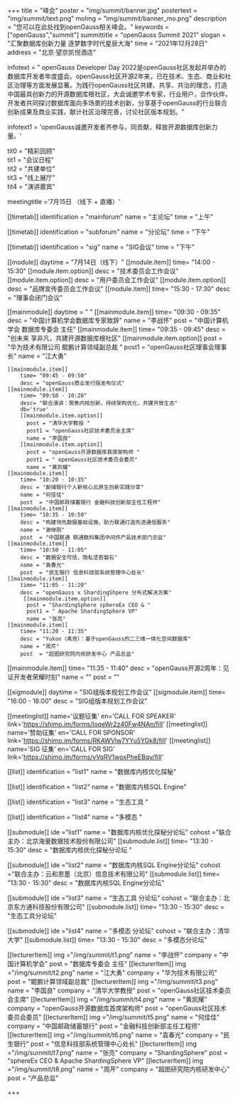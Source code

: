 +++
title = "峰会"
poster = "img/summit/banner.jpg"
postertext = "img/summit/text.png"
moImg = "img/summit/banner_mo.png"
description = "您可以在此处找到openGauss相关峰会。" 
keywords = ["openGauss","summit"]
summittitle = "openGauss Summit 2021"
slogan = "汇聚数据库创新力量 逐梦数字时代星辰大海"
time = "2021年12月28日"
address = "北京·望京凯悦酒店"
 

infotext = "	  openGauss Developer Day 2022是openGauss社区发起并举办的数据库开发者年度盛会。openGauss社区开源2年来，已在技术、生态、商业和社区治理等方面发展显著。为践行openGauss社区共建、共享、共治的理念，打造中国最具创新力的开源数据库根社区，大会诚邀学术专家，行业用户，合作伙伴，开发者共同探讨数据库面向多场景的技术创新，分享基于openGauss的行业联合创新成果及商业实践，献计社区治理完善，讨论社区版本规划。"

infotext1 = 'openGauss诚邀开发者齐参与，同贡献，释放开源数据库创新力量。'

tit0 = "精彩回顾"  
tit1 = "会议日程"  
tit2 = "共建单位"   
tit3 = "线上展厅"   
tit4 = "演讲嘉宾"   

meetingtitle ='7月15日 （线下 + 直播）'


[[timetab]]
identification = "mainforum"
name = "主论坛"
time = "上午"

[[timetab]]
identification = "subforum"
name = "分论坛"
time = "下午"

[[timetab]]
identification = "sig"
name = "SIG会议"
time = "下午"



[[module]] 
    daytime = "7月14日（线下）" 
    [[module.item]]
        time= "14:00 - 15:30"
        [[module.item.option]]
        desc = "技术委员会工作会议"
        [[module.item.option]]
        desc = "用户委员会工作会议"
        [[module.item.option]]
        desc = "品牌宣传委员会工作会议" 
    [[module.item]]
        time= "15:30 - 17:30"
        desc = "理事会闭门会议"


[[mainmodule]] 
    daytime = " " 
    [[mainmodule.item]]
        time= "09:30 - 09:35"
        desc = "中国计算机学会数据库专家致辞"
        name = "李战怀"
        post  = "中国计算机学会 数据库专委会 主任"
    [[mainmodule.item]]
        time= "09:35 - 09:45"
        desc = "创未来 享非凡，共建开源数据库根社区"
        [[mainmodule.item.option]]
          post = "华为技术有限公司 鲲鹏计算领域副总裁 " 
          post1 = "openGauss社区理事会理事长" 
          name = "江大勇"   
        
    [[mainmodule.item]]
        time= "09:45 - 09:50"
        desc = "openGauss商业发行版发布仪式" 
    [[mainmodule.item]]
        time= "09:50 - 10:20"
        desc= "联合演讲：聚焦内核创新，持续架构优化，共建开放生态"
        db='true'
        [[mainmodule.item.option]]
          post = "清华大学教授 " 
          post1 = "openGauss社区技术委员会主席" 
          name = "李国良"
        [[mainmodule.item.option]]
          post = "openGauss开源数据库首席架构师 " 
          post1 = " openGauss社区技术委员会委员" 
          name = "黄凯耀"  
    [[mainmodule.item]]
        time= "10:20 - 10:35"
        desc = "邮储银行个人新核心云原生创新实践分享"
        name = "何佳佳"
        post  = "中国邮政储蓄银行 金融科技创新部主任工程师"
    [[mainmodule.item]]
        time= "10:35 - 10:50"
        desc = "构建领先数据基础设施，助力联通打造先进通信服务"
        name = "谢继刚"
        post  = "中国联通 联通数科集团中间件产品技术部门总监"
    [[mainmodule.item]]
        time= "10:50 - 11:05"
        desc = "数据安全可信，隐私坚若磐石"
        name = "袁春光"
        post  = "民生银行 信息科技部系统管理中心处长"
    [[mainmodule.item]]
        time= "11:05 - 11:20"
        desc = "openGauss x ShardingShpere 分布式解决方案"
         [[mainmodule.item.option]]
          post = "ShardingSphere sphereEx CEO & " 
          post1 = " Apache ShardingSphere VP" 
          name = "张亮"   
    [[mainmodule.item]]
        time= "11:20 - 11:35"
        desc = "Yukon（禹贡）：基于openGauss的二三维一体化空间数据库"
        name = "周芹"
        post  = "超图研究院内核研发中心 产品总监"
  [[mainmodule.item]]
        time= "11:35 - 11:40"
        desc = "openGauss开源2周年：见证开发者荣耀时刻"
        name = ""
        post  = ""





[[sigmodule]] 
    daytime = "SIG组版本规划工作会议" 
    [[sigmodule.item]]
        time= "16:00 - 18:00"
        desc = "SIG组版本规划工作会议" 
    


[[meetinglist]] 
  name='议题征集'
  en='CALL FOR SPEAKER'
  link='https://shimo.im/forms/loqeWr2z40Fw4NAn/fill'
[[meetinglist]] 
  name='赞助征集'
  en='CALL FOR SPONSOR'
  link='https://shimo.im/forms/RKAWVlw7YYu5YGk8/fill'
[[meetinglist]] 
  name='SIG 征集'
  en='CALL FOR SIG'
  link='https://shimo.im/forms/vVqRV1woxPheEBqy/fill'


[[list]]
identification = "list1"
name = "数据库内核优化探秘" 

[[list]]
identification = "list2"
name = "数据库内核SQL Engine" 

[[list]]
identification = "list3"
name = "生态工具 " 

[[list]]
identification = "list4"
name = "多模态 "  


[[submodule]]
    ide ="list1"
    name = "数据库内核优化探秘分论坛"
    cohost ="联合主办：北京海量数据技术股份有限公司"
    [[submodule.list]]
        time= "13:30 - 15:30"
        desc = "数据库内核优化探秘分论坛 "
    

[[submodule]]
    ide ="list2"
    name = "数据库内核SQL Engine分论坛"
    cohost ="联合主办：云和恩墨（北京）信息技术有限公司"
    [[submodule.list]]
        time= "13:30 - 15:30"
        desc = "数据库内核SQL Engine分论坛"
     

[[submodule]]
    ide ="list3"
    name = "生态工具 分论坛"
    cohost = "联合主办：北京东方通科技股份有限公司"
    [[submodule.list]]
        time= "13:30 - 15:30"
        desc = "生态工具分论坛" 

[[submodule]]
    ide ="list4"
    name = "多模态 分论坛"
    cohost = "联合主办：清华大学"
    [[submodule.list]]
        time= "13:30 - 15:30"
        desc = "多模态分论坛" 


[[lecturerItem]]
    img ="/img/summit/t1.png"
    name = "李战怀"
    company = "中国计算机学会"
    post = "数据库专委会 主任"
[[lecturerItem]]
    img ="/img/summit/t2.png"
    name = "江大勇"
    company = "华为技术有限公司"
    post = "鲲鹏计算领域副总裁"
  [[lecturerItem]]
    img ="/img/summit/t3.png"
    name = "李国良"
    company = "清华大学教授"
    post = "openGauss社区技术委员会主席"
[[lecturerItem]]
    img ="/img/summit/t4.png"
    name = "黄凯耀"
    company = "openGauss开源数据库首席架构师"
    post = "openGauss社区技术委员会委员"
  [[lecturerItem]]
    img ="/img/summit/t5.png"
    name = "何佳佳"
    company = "中国邮政储蓄银行"
    post = "金融科技创新部主任工程师"
[[lecturerItem]]
    img ="/img/summit/t6.png"
    name = "袁春光"
    company = "民生银行"
    post = "信息科技部系统管理中心处长"
     [[lecturerItem]]
    img ="/img/summit/t7.png"
    name = "张亮"
    company = "ShardingSphere"
    post = "sphereEx CEO & Apache ShardingSphere VP"
[[lecturerItem]]
    img ="/img/summit/t8.png"
    name = "周芹"
    company = "超图研究院内核研发中心"
    post = "产品总监"
    

+++  





